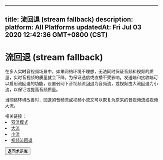
---
title: 流回退 (stream fallback)
description: 
platform: All Platforms
updatedAt: Fri Jul 03 2020 12:42:36 GMT+0800 (CST)
---
# 流回退 (stream fallback)
在多人实时音视频场景中，如果网络环境不理想，无法同时保证音频和视频的质量，实时音视频的质量就会下降。为保证通信或直播不受影响，发送端和接收端可以启用流回退的功能，设置弱网下音视频流回退为音频流，或视频由大流回退为小流，以保证或提高音频质量。

当网络环境改善时，回退的音频流或视频小流又可以恢复为原来的音视频流或视频大流。

<div class="alert info">相关链接：<li><a href="../../cn/Agora%20Platform/terms.md">双流模式</a></li><li><a href="../../cn/Agora%20Platform/terms.md">大流</a></li><li><a href="../../cn/Agora%20Platform/terms.md">小流</a></li><li><a href="https://docs.agora.io/cn/Interactive%20Broadcast/fallback_android?platform=Android">视频流回退</a></li></div>

<a href="../../cn/Agora%20Platform/terms.md"><button>返回术语库</button></a>
